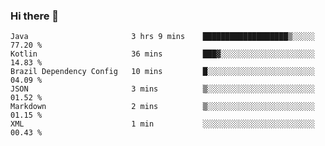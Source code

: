 ### Hi there 👋

<!--START_SECTION:waka-->

```text
Java                       3 hrs 9 mins    ███████████████████▒░░░░░   77.20 %
Kotlin                     36 mins         ███▓░░░░░░░░░░░░░░░░░░░░░   14.83 %
Brazil Dependency Config   10 mins         █░░░░░░░░░░░░░░░░░░░░░░░░   04.09 %
JSON                       3 mins          ▒░░░░░░░░░░░░░░░░░░░░░░░░   01.52 %
Markdown                   2 mins          ▒░░░░░░░░░░░░░░░░░░░░░░░░   01.15 %
XML                        1 min           ░░░░░░░░░░░░░░░░░░░░░░░░░   00.43 %
```

<!--END_SECTION:waka-->

<!--
**jerry-shao/jerry-shao** is a ✨ _special_ ✨ repository because its `README.md` (this file) appears on your GitHub profile.

Here are some ideas to get you started:

- 🔭 I’m currently working on ...
- 🌱 I’m currently learning ...
- 👯 I’m looking to collaborate on ...
- 🤔 I’m looking for help with ...
- 💬 Ask me about ...
- 📫 How to reach me: ...
- 😄 Pronouns: ...
- ⚡ Fun fact: ...
-->

